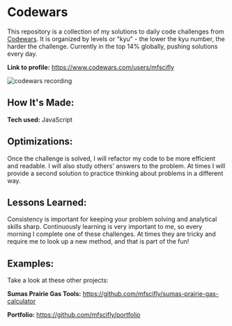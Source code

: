 # Codewars
This repository is a collection of my solutions to daily code challenges from <a href="https://www.codewars.com/">Codewars</a>. It is organized by levels or "kyu" - the lower the kyu number, the harder the challenge. Currently in the top 14% globally, pushing solutions every day.

**Link to profile:** https://www.codewars.com/users/mfscifly

![codewars recording](https://github.com/mfscifly/codewars/assets/138173334/edc13675-2c3e-4ac8-a27c-9a9c46a2f47e)

## How It's Made:

**Tech used:** JavaScript

## Optimizations:

Once the challenge is solved, I will refactor my code to be more efficient and readable. I will also study others' answers to the problem. At times I will provide a second solution to practice thinking about problems in a different way.

## Lessons Learned:

Consistency is important for keeping your problem solving and analytical skills sharp. Continuously learning is very important to me, so every morning I complete one of these challenges. At times they are tricky and require me to look up a new method, and that is part of the fun!

## Examples:
Take a look at these other projects:

**Sumas Prairie Gas Tools:** https://github.com/mfscifly/sumas-prairie-gas-calculator

**Portfolio:** https://github.com/mfscifly/portfolio
